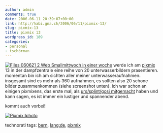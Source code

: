 ```yaml
---
author: admin
comments: true
date: 2006-06-11 20:39:07+00:00
link: http://habi.gna.ch/2006/06/11/pixmix-13/
slug: pixmix-13
title: pixmix 13
wordpress_id: 189
categories:
- personal
- tschörman
---
```



[![ Files 060621 2 Web Small](http://habi.gna.ch/blog/images/_files_060621_2_web_small-tm.jpg)](http://habi.gna.ch/blog/images/_files_060621_2_web_small.jpg)[mittwoch in einer woche](http://starfrosch.ch/2006/05/25/pix_mix_vol_13_20_menschen_20_bilder_20_sekunden) werde ich am [pixmix](http://starfrosch.ch/pixmix) 13 in der dampfzentrale eine reihe von 20 unterwasserbildern prasentieren. momentan bin ich am sichten aller meiner unterwasseraufnahmen. insgesamt sind es mehr als 360 aufnahmen, es sollten also 20 schone bilder zusammenkommen (siehe screenshot unten). ich war schon an einigen pixmixens, das erste mal, als [urs/splint/gosi mitgemacht](http://habi.gna.ch/blog/archives/000573.html) haben und kann sagen, es ist immer ein lustiger und spannender abend.
  
kommt auch vorbei!  




[![Pixmix.Iphoto](http://habi.gna.ch/blog/images/pixmix.iphoto-tm.jpg)](http://habi.gna.ch/blog/images/pixmix.iphoto.jpg)





technorati tags: [bern](http://www.technorati.com/tag/bern), [lang:de](http://www.technorati.com/tag/lang:de), [pixmix](http://www.technorati.com/tag/pixmix)
